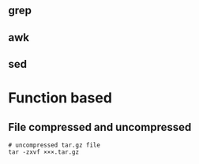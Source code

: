 ## grep

## awk

## sed

# Function based
## File compressed and uncompressed

```
# uncompressed tar.gz file
tar -zxvf ×××.tar.gz
```
